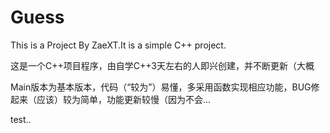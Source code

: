 # Guess
This is a Project By ZaeXT.It is a simple C++ project.  

这是一个C++项目程序，由自学C++3天左右的人即兴创建，并不断更新（大概

Main版本为基本版本，代码（“较为”）易懂，多采用函数实现相应功能，BUG修起来（应该）较为简单，功能更新较慢（因为不会...

test..